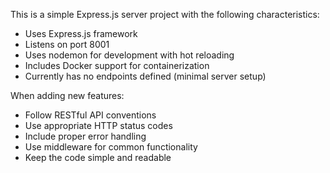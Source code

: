 <!-- Use this file to provide workspace-specific custom instructions to Copilot. For more details, visit https://code.visualstudio.com/docs/copilot/copilot-customization#_use-a-githubcopilotinstructionsmd-file -->

This is a simple Express.js server project with the following characteristics:
- Uses Express.js framework
- Listens on port 8001
- Uses nodemon for development with hot reloading
- Includes Docker support for containerization
- Currently has no endpoints defined (minimal server setup)

When adding new features:
- Follow RESTful API conventions
- Use appropriate HTTP status codes
- Include proper error handling
- Use middleware for common functionality
- Keep the code simple and readable
